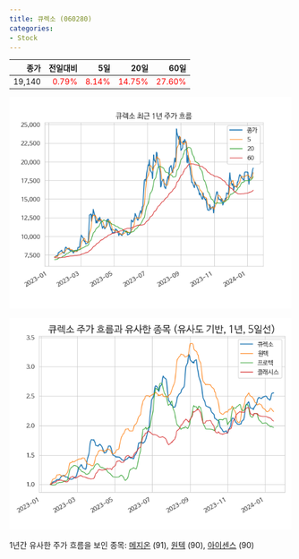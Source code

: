 ```yaml
---
title: 큐렉소 (060280)
categories:
- Stock
---
```


|종가|전일대비|5일|20일|60일|
|---:|-------:|--:|---:|---:|
|19,140|<span style="color: red">0.79%</span>|<span style="color: red">8.14%</span>|<span style="color: red">14.75%</span>|<span style="color: red">27.60%</span>|


<!-- more -->

![060280](/assets/images/stock/060280.png)

![060280](/assets/images/stock/060280_sim.png)

1년간 유사한 주가 흐름을 보인 종목:
[메지온](/stock/140410/) (91),
[원텍](/stock/336570/) (90),
[아이센스](/stock/099190/) (90)